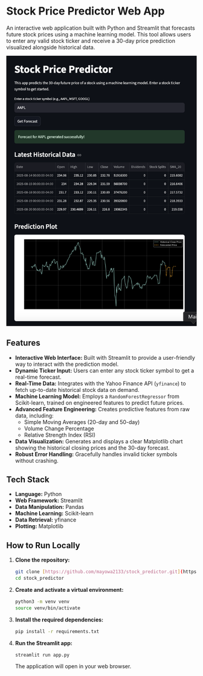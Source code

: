 # Stock Price Predictor Web App

An interactive web application built with Python and Streamlit that forecasts future stock prices using a machine learning model. This tool allows users to enter any valid stock ticker and receive a 30-day price prediction visualized alongside historical data.

![Stock Predictor App Screenshot](./images/Streamlit_demo.png)

## Features

- **Interactive Web Interface:** Built with Streamlit to provide a user-friendly way to interact with the prediction model.
- **Dynamic Ticker Input:** Users can enter any stock ticker symbol to get a real-time forecast.
- **Real-Time Data:** Integrates with the Yahoo Finance API (`yfinance`) to fetch up-to-date historical stock data on demand.
- **Machine Learning Model:** Employs a `RandomForestRegressor` from Scikit-learn, trained on engineered features to predict future prices.
- **Advanced Feature Engineering:** Creates predictive features from raw data, including:
  - Simple Moving Averages (20-day and 50-day)
  - Volume Change Percentage
  - Relative Strength Index (RSI)
- **Data Visualization:** Generates and displays a clear Matplotlib chart showing the historical closing prices and the 30-day forecast.
- **Robust Error Handling:** Gracefully handles invalid ticker symbols without crashing.

## Tech Stack

- **Language:** Python
- **Web Framework:** Streamlit
- **Data Manipulation:** Pandas
- **Machine Learning:** Scikit-learn
- **Data Retrieval:** yfinance
- **Plotting:** Matplotlib

## How to Run Locally

1.  **Clone the repository:**
    ```bash
    git clone [https://github.com/mayowa2133/stock_predictor.git](https://github.com/mayowa2133/stock_predictor.git)
    cd stock_predictor
    ```

2.  **Create and activate a virtual environment:**
    ```bash
    python3 -m venv venv
    source venv/bin/activate
    ```

3.  **Install the required dependencies:**
    ```bash
    pip install -r requirements.txt
    ```

4.  **Run the Streamlit app:**
    ```bash
    streamlit run app.py
    ```
    The application will open in your web browser.